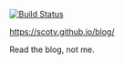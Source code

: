 [![Build Status](https://drone.io/github.com/scotv/blog/status.png)](https://drone.io/github.com/scotv/blog/latest)

https://scotv.github.io/blog/

Read the blog, not me.

